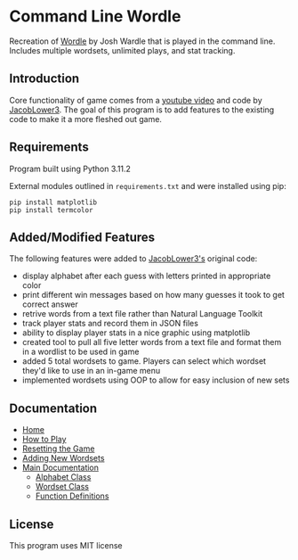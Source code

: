 # Command Line Wordle
Recreation of [Wordle](https://www.nytimes.com/games/wordle/index.html) by Josh Wardle that is played in the command line.
Includes multiple wordsets, unlimited plays, and stat tracking.

## Introduction
Core functionality of game comes from a [youtube video](https://www.youtube.com/watch?v=NCgN4qtbh2Q&ab_channel=Replit) and code by [JacobLower3](https://replit.com/@JacobLower3/wordle-tutorial). 
The goal of this program is to add features to the existing code to make it a more fleshed out game.


## Requirements

Program built using Python 3.11.2

External modules outlined in `requirements.txt` and were installed using pip:

```
pip install matplotlib
pip install termcolor
```


## Added/Modified Features

The following features were added to [JacobLower3's](https://replit.com/@JacobLower3/wordle-tutorial) original code:
- display alphabet after each guess with letters printed in appropriate color
- print different win messages based on how many guesses it took to get correct answer
- retrive words from a text file rather than Natural Language Toolkit
- track player stats and record them in JSON files
- ability to display player stats in a nice graphic using matplotlib
- created tool to pull all five letter words from a text file and format them in a wordlist to be used in game
- added 5 total wordsets to game. Players can select which wordset they'd like to use in an in-game menu
- implemented wordsets using OOP to allow for easy inclusion of new sets


## Documentation

* [Home](https://github.com/Gabe-Nelson/command-line-wordle/wiki)
* [How to Play](https://github.com/Gabe-Nelson/command-line-wordle/wiki/Playing-the-Game)
* [Resetting the Game](https://github.com/Gabe-Nelson/command-line-wordle/wiki/full_game_reset)
* [Adding New Wordsets](https://github.com/Gabe-Nelson/command-line-wordle/wiki/Adding-New-Wordsets)
* [Main Documentation](https://github.com/Gabe-Nelson/command-line-wordle/wiki/Main-Documentation)
    - [Alphabet Class](https://github.com/Gabe-Nelson/command-line-wordle/wiki/Main-Documentation#alphabet-class)
    - [Wordset Class](https://github.com/Gabe-Nelson/command-line-wordle/wiki/Main-Documentation#wordset-class)
    - [Function Definitions](https://github.com/Gabe-Nelson/command-line-wordle/wiki/Main-Documentation#function-definitions)


## License

This program uses MIT license
